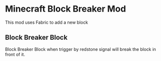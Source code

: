# Minecraft Block Breaker Mod

This mod uses Fabric to add a new block

## Block Breaker Block

Block Breaker Block when trigger by redstone signal will break the block in front of it.
